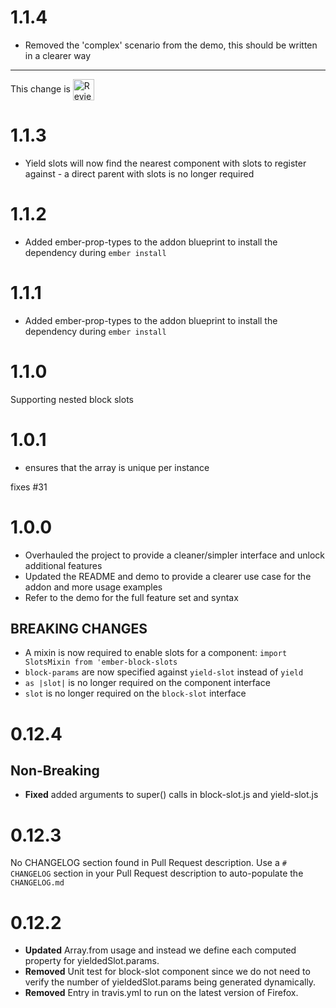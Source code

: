 # 1.1.4

* Removed the 'complex' scenario from the demo, this should be written in a clearer way

<!-- Reviewable:start -->
---
This change is [<img src="https://reviewable.io/review_button.svg" height="34" align="absmiddle" alt="Reviewable"/>](https://reviewable.io/reviews/ciena-blueplanet/ember-block-slots/40)
<!-- Reviewable:end -->


# 1.1.3

* Yield slots will now find the nearest component with slots to register against - a direct parent with slots is no longer required


# 1.1.2

- Added ember-prop-types to the addon blueprint to install the dependency during `ember install`


# 1.1.1

- Added ember-prop-types to the addon blueprint to install the dependency during `ember install`


# 1.1.0

Supporting nested block slots


# 1.0.1

- ensures that the array is unique per instance

fixes #31


# 1.0.0

- Overhauled the project to provide a cleaner/simpler interface and unlock additional features
- Updated the README and demo to provide a clearer use case for the addon and more usage examples
- Refer to the demo for the full feature set and syntax

## BREAKING CHANGES

- A mixin is now required to enable slots for a component: `import SlotsMixin from 'ember-block-slots`
- `block-params` are now specified against `yield-slot` instead of `yield`
- `as |slot|` is no longer required on the component interface
- `slot` is no longer required on the `block-slot` interface

# 0.12.4

## Non-Breaking

* **Fixed** added arguments to super() calls in block-slot.js and yield-slot.js

# 0.12.3
No CHANGELOG section found in Pull Request description.
Use a `# CHANGELOG` section in your Pull Request description to auto-populate the `CHANGELOG.md`

# 0.12.2

* **Updated** Array.from usage and instead we define each computed property for yieldedSlot.params.
* **Removed** Unit test for block-slot component since we do not need to verify the number of yieldedSlot.params being generated dynamically.
* **Removed** Entry in travis.yml to run on the latest version of Firefox.
